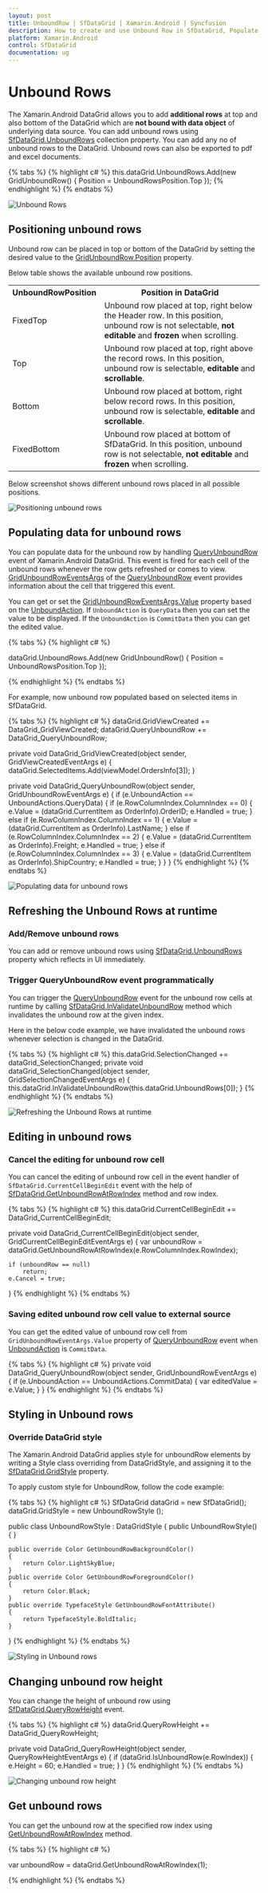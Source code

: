 ```yaml
---
layout: post
title: UnboundRow | SfDataGrid | Xamarin.Android | Syncfusion
description: How to create and use Unbound Row in SfDataGrid, Populate data for unbound rows using event.
platform: Xamarin.Android
control: SfDataGrid
documentation: ug
---
```


# Unbound Rows 

The Xamarin.Android DataGrid allows you to add **additional rows** at top and also bottom of the DataGrid which are **not bound with data object** of underlying data source. You can add unbound rows using [SfDataGrid.UnboundRows](https://help.syncfusion.com/cr/cref_files/xamarin-android/Syncfusion.SfDataGrid.Android~Syncfusion.SfDataGrid.GridUnboundRow.html) collection property. You can add any no of unbound rows to the DataGrid. Unbound rows can also be exported to pdf and excel documents.


{% tabs %}
{% highlight c# %}
this.dataGrid.UnboundRows.Add(new GridUnboundRow() { Position = UnboundRowsPosition.Top });
{% endhighlight %}
{% endtabs %}

![Unbound Rows](SfDataGrid_images\UnboundRows.png)


## Positioning unbound rows

Unbound row can be placed in top or bottom of the DataGrid by setting the desired value to the [GridUnboundRow.Position](https://help.syncfusion.com/cr/cref_files/xamarin-android/Syncfusion.SfDataGrid.Android~Syncfusion.SfDataGrid.GridUnboundRow~Position.html) property.

Below table shows the available unbound row positions.

<table>
<tr>
<th>
UnboundRowPosition
</th>
<th>
Position in DataGrid
</th>
</tr>
<tr>
<td>
FixedTop
</td>
<td>
Unbound row placed at top, right below the Header row. In this position, unbound row is not selectable, <b>not editable</b> and <b>frozen</b> when scrolling.
</td>
</tr>
<tr>
<td>
Top
</td>
<td>
Unbound row placed at top, right above the record rows. In this position, unbound row is selectable, <b>editable</b> and <b>scrollable</b>.
</td>
</tr>
<tr>
<td>
Bottom
</td>
<td>
Unbound row placed at bottom, right below record rows. In this position, unbound row is selectable, <b>editable</b> and <b>scrollable</b>.
</td>
</tr>
<tr>
<td>
FixedBottom
</td>
<td>
Unbound row placed at bottom of SfDataGrid. In this position, unbound row is not selectable, <b>not editable</b> and <b>frozen</b> when scrolling.
</td>
</tr>
</table>

Below screenshot shows different unbound rows placed in all possible positions.

![Positioning unbound rows](SfDataGrid_images\Positioning_unboundrows.png)

## Populating data for unbound rows

You can populate data for the unbound row by handling [QueryUnboundRow](https://help.syncfusion.com/cr/cref_files/xamarin-android/Syncfusion.SfDataGrid.Android~Syncfusion.SfDataGrid.SfDataGrid~QueryUnboundRow_EV.html) event of Xamarin.Android DataGrid. This event is fired for each cell of the unbound rows whenever the row gets refreshed or comes to view. 
[GridUnboundRowEventsArgs](https://help.syncfusion.com/cr/cref_files/xamarin-android/Syncfusion.SfDataGrid.Android~Syncfusion.SfDataGrid.GridUnboundRowEventArgs.html) of the [QueryUnboundRow](https://help.syncfusion.com/cr/cref_files/xamarin-android/Syncfusion.SfDataGrid.Android~Syncfusion.SfDataGrid.SfDataGrid~QueryUnboundRow_EV.html) event provides information about the cell that triggered this event.

You can get or set the [GridUnboundRowEventsArgs.Value](https://help.syncfusion.com/cr/cref_files/xamarin-android/Syncfusion.SfDataGrid.Android~Syncfusion.SfDataGrid.GridUnboundRowEventArgs~Value.html) property based on the [UnboundAction](https://help.syncfusion.com/cr/cref_files/xamarin-android/Syncfusion.SfDataGrid.Android~Syncfusion.SfDataGrid.GridUnboundRowEventArgs~UnboundAction.html). If `UnboundAction` is `QueryData` then you can set the value to be displayed. If the `UnboundAction` is `CommitData` then you can get the edited value.

{% tabs %}
{% highlight c# %}

dataGrid.UnboundRows.Add(new GridUnboundRow() { Position = UnboundRowsPosition.Top });

{% endhighlight %}
{% endtabs %}

For example, now unbound row populated based on selected items in SfDataGrid.


{% tabs %}
{% highlight c# %}
dataGrid.GridViewCreated += DataGrid_GridViewCreated;
dataGrid.QueryUnboundRow += DataGrid_QueryUnboundRow;

private void DataGrid_GridViewCreated(object sender, GridViewCreatedEventArgs e)
{
    dataGrid.SelectedItems.Add(viewModel.OrdersInfo[3]); 
}

private void DataGrid_QueryUnboundRow(object sender, GridUnboundRowEventArgs e)
{
    if (e.UnboundAction == UnboundActions.QueryData)
    {
        if (e.RowColumnIndex.ColumnIndex == 0)
        {
         e.Value = (dataGrid.CurrentItem as OrderInfo).OrderID;
         e.Handled = true;
        }
        else if (e.RowColumnIndex.ColumnIndex == 1)
        {
         e.Value = (dataGrid.CurrentItem as OrderInfo).LastName;
        }
        else if (e.RowColumnIndex.ColumnIndex == 2)
        {
          e.Value = (dataGrid.CurrentItem as OrderInfo).Freight;
          e.Handled = true;
        }
        else if (e.RowColumnIndex.ColumnIndex == 3)
        {
           e.Value = (dataGrid.CurrentItem as OrderInfo).ShipCountry;
           e.Handled = true;
        }
    }
}
{% endhighlight %}
{% endtabs %}

![Populating data for unbound rows](SfDataGrid_images\PopulatingUnboundRow.png)

## Refreshing the Unbound Rows at runtime


### Add/Remove unbound rows

You can add or remove unbound rows using [SfDataGrid.UnboundRows](https://help.syncfusion.com/cr/cref_files/xamarin-android/Syncfusion.SfDataGrid.Android~Syncfusion.SfDataGrid.GridUnboundRow.html) property which reflects in UI immediately.
 
### Trigger QueryUnboundRow event programmatically
 
You can trigger the [QueryUnboundRow](https://help.syncfusion.com/cr/cref_files/xamarin-android/Syncfusion.SfDataGrid.Android~Syncfusion.SfDataGrid.SfDataGrid~QueryUnboundRow_EV.html) event for the unbound row cells at runtime by calling [SfDataGrid.InValidateUnboundRow](https://help.syncfusion.com/cr/cref_files/xamarin-android/Syncfusion.SfDataGrid.Android~Syncfusion.SfDataGrid.SfDataGrid~InvalidateUnboundRow.html) method which invalidates the unbound row at the given index.

Here in the below code example, we have invalidated the unbound rows whenever selection is changed in the DataGrid.

{% tabs %}
{% highlight c# %}
this.dataGrid.SelectionChanged += dataGrid_SelectionChanged;
private void dataGrid_SelectionChanged(object sender, GridSelectionChangedEventArgs e)
{
    this.dataGrid.InValidateUnboundRow(this.dataGrid.UnboundRows[0]);
}
{% endhighlight %}
{% endtabs %}

![Refreshing the Unbound Rows at runtime](SfDataGrid_images\UnboundRowRuntime.png)

## Editing in unbound rows

### Cancel the editing for unbound row cell

You can cancel the editing of unbound row cell in the event handler of  `SfDataGrid.CurrentCellBeginEdit` event with the help of [SfDataGrid.GetUnboundRowAtRowIndex](https://help.syncfusion.com/cr/cref_files/xamarin-android/Syncfusion.SfDataGrid.Android~Syncfusion.SfDataGrid.GridIndexResolver~GetUnboundRowAtRowIndex.html) method and row index.


{% tabs %}
{% highlight c# %}
this.dataGrid.CurrentCellBeginEdit += DataGrid_CurrentCellBeginEdit;

private void DataGrid_CurrentCellBeginEdit(object sender, GridCurrentCellBeginEditEventArgs e)
{
    var unboundRow = dataGrid.GetUnboundRowAtRowIndex(e.RowColumnIndex.RowIndex);

    if (unboundRow == null)
        return;
    e.Cancel = true;
}
{% endhighlight %}
{% endtabs %}

### Saving edited unbound row cell value to external source

You can get the edited value of unbound row cell from `GridUnboundRowEventArgs.Value` property of [QueryUnboundRow](https://help.syncfusion.com/cr/cref_files/xamarin-android/Syncfusion.SfDataGrid.Android~Syncfusion.SfDataGrid.SfDataGrid~QueryUnboundRow_EV.html) event when [UnboundAction](https://help.syncfusion.com/cr/cref_files/xamarin-android/Syncfusion.SfDataGrid.Android~Syncfusion.SfDataGrid.GridUnboundRowEventArgs~UnboundAction.html) is `CommitData`.

{% tabs %}
{% highlight c# %}
 private void DataGrid_QueryUnboundRow(object sender, GridUnboundRowEventArgs e)
{
    if (e.UnboundAction == UnboundActions.CommitData)
    {
       var editedValue = e.Value;
    }
}
{% endhighlight %}
{% endtabs %}

## Styling in Unbound rows

### Override DataGrid style
The Xamarin.Android DataGrid applies style for unboundRow elements by writing a Style class overriding from DataGridStyle, and assigning it to the [SfDataGrid.GridStyle](https://help.syncfusion.com/cr/cref_files/xamarin-android/Syncfusion.SfDataGrid.Android~Syncfusion.SfDataGrid.SfDataGrid~GridStyle.html) property.

To apply custom style for UnboundRow, follow the code example:

{% tabs %}
{% highlight c# %}
SfDataGrid dataGrid = new SfDataGrid();
dataGrid.GridStyle = new UnboundRowStyle ();

public class UnboundRowStyle : DataGridStyle
{
    public UnboundRowStyle()
    {
    }

    public override Color GetUnboundRowBackgroundColor()
    {
        return Color.LightSkyBlue;
    }
    public override Color GetUnboundRowForegroundColor()
    {
        return Color.Black;
    }
    public override TypefaceStyle GetUnboundRowFontAttribute()
    {
        return TypefaceStyle.BoldItalic;
    }
}
{% endhighlight %}
{% endtabs %}

![Styling in Unbound rows](SfDataGrid_images\UnboundRowStyle.png)


## Changing unbound row height

You can change the height of unbound row using [SfDataGrid.QueryRowHeight](https://help.syncfusion.com/cr/cref_files/xamarin-android/Syncfusion.SfDataGrid.Android~Syncfusion.SfDataGrid.SfDataGrid~QueryRowHeight_EV.html) event.


{% tabs %}
{% highlight c# %}
dataGrid.QueryRowHeight += DataGrid_QueryRowHeight;      

private void DataGrid_QueryRowHeight(object sender, QueryRowHeightEventArgs e)
{
    if (dataGrid.IsUnboundRow(e.RowIndex))
    {
        e.Height = 60;
        e.Handled = true;
    }
}
{% endhighlight %}
{% endtabs %}

![Changing unbound row height](SfDataGrid_images\UnboundRowHeight.png)

## Get unbound rows

You can get the unbound row at the specified row index using [GetUnboundRowAtRowIndex](https://help.syncfusion.com/cr/cref_files/xamarin-android/Syncfusion.SfDataGrid.Android~Syncfusion.SfDataGrid.GridIndexResolver~GetUnboundRowAtRowIndex.html) method.

{% tabs %}
{% highlight c# %}

var unboundRow = dataGrid.GetUnboundRowAtRowIndex(1);

{% endhighlight %}
{% endtabs %}

